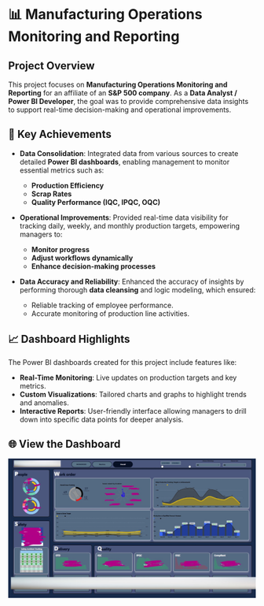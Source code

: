 # 📊 Manufacturing Operations Monitoring and Reporting

## Project Overview

This project focuses on **Manufacturing Operations Monitoring and Reporting** for an affiliate of an **S&P 500 company**. As a **Data Analyst / Power BI Developer**, the goal was to provide comprehensive data insights to support real-time decision-making and operational improvements.

## 🚀 Key Achievements

- **Data Consolidation**: Integrated data from various sources to create detailed **Power BI dashboards**, enabling management to monitor essential metrics such as:
  - **Production Efficiency**
  - **Scrap Rates**
  - **Quality Performance (IQC, IPQC, OQC)**

- **Operational Improvements**: Provided real-time data visibility for tracking daily, weekly, and monthly production targets, empowering managers to:
  - **Monitor progress**
  - **Adjust workflows dynamically**
  - **Enhance decision-making processes**

- **Data Accuracy and Reliability**: Enhanced the accuracy of insights by performing thorough **data cleansing** and logic modeling, which ensured:
  - Reliable tracking of employee performance.
  - Accurate monitoring of production line activities.

## 📈 Dashboard Highlights

The Power BI dashboards created for this project include features like:

- **Real-Time Monitoring**: Live updates on production targets and key metrics.
- **Custom Visualizations**: Tailored charts and graphs to highlight trends and anomalies.
- **Interactive Reports**: User-friendly interface allowing managers to drill down into specific data points for deeper analysis.

## 🌐 View the Dashboard

![Dashboard Preview](https://github.com/nuhash-cell/Dashboards/blob/main/Project%20for%20a%20S%26P%20500%20company.png)
